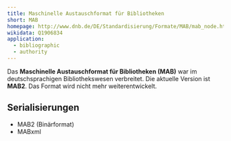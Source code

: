 ```yaml
---
title: Maschinelle Austauschformat für Bibliotheken
short: MAB
homepage: http://www.dnb.de/DE/Standardisierung/Formate/MAB/mab_node.html
wikidata: Q1906834
application:
  - bibliographic
  - authority
---
```


Das **Maschinelle Austauschformat für Bibliotheken (MAB)** war im
deutschsprachigen Bibliothekswesen verbreitet. Die aktuelle Version ist
**MAB2**. Das Format wird nicht mehr weiterentwickelt.

## Serialisierungen

* MAB2 (Binärformat)
* MABxml
